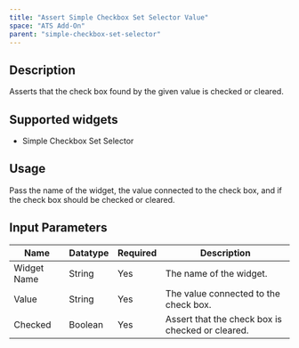```yaml
---
title: "Assert Simple Checkbox Set Selector Value"
space: "ATS Add-On" 
parent: "simple-checkbox-set-selector"
---
```

## Description
Asserts that the check box found by the given value is checked or cleared.

## Supported widgets
 + Simple Checkbox Set Selector

## Usage
Pass the name of the widget, the value connected to the check box, and if the check box should be checked or cleared.

## Input Parameters



Name | Datatype | Required | Description
---- | -------- | ------- |---------------
Widget Name | String | Yes | The name of the widget.
Value | String | Yes | The value connected to the check box.
Checked | Boolean | Yes | Assert that the check box is checked or cleared.
